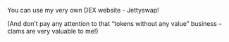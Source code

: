 You can use my very own DEX website - Jettyswap!

(And don’t pay any attention to that “tokens without any value” business – clams are very valuable to me!)